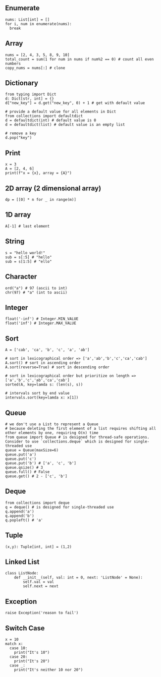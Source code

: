 ## Enumerate
```python3
nums: List[int] = []
for i, num in enumerate(nums):
  break
```

## Array
```python3
nums = [2, 4, 3, 5, 8, 9, 10]
total_count = sum(1 for num in nums if num%2 == 0) # count all even numbers
copy_nums = nums[:] # clone
```

## Dictionary

```python3
from typing import Dict
d: Dict[str, int] = {}
d["new_key"] = d.get("new_key", 0) + 1 # get with default value

# provide a default value for all elements in Dict
from collections import defaultdict
d = defaultdict(int) # default value is 0
d = defaultdict(list) # default value is an empty list

# remove a key
d.pop("key")

```

## Print
```python3
x = 3
A = [2, 4, 6]
print(f"x = {x}, array = {A}")
```

## 2D array (2 dimensional array)

```python3
dp = [[0] * n for _ in range(m)]
```

## 1D array
```python3
A[-1] # last element
```
## String
```python3
s = "hello world!"
sub = s[:5] # "hello"
sub = s[1:5] # "ello"
```

## Character
```python3
ord("a") # 97 (ascii to int)
chr(97) # "a" (int to ascii)
```

## Integer
```python3
float('-inf') # Integer.MIN_VALUE
float('inf') # Integer.MAX_VALUE
```

## Sort
```python3
A = ['cab', 'ca', 'b', 'c', 'a', 'ab']

# sort in lexicographical order => ['a','ab','b','c','ca','cab']
A.sort() # sort in ascending order
A.sort(reverse=True) # sort in descending order

# sort in lexicographical order but prioritize on length => ['a','b','c','ab','ca','cab']
sorted(A, key=lamda s: (len(s), s))

# intervals sort by end value
intervals.sort(key=lamda x: x[1])
```

## Queue
```python3
# we don't use a List to represent a Queue
# because deleting the first element of a list requires shifting all other elements by one, requiring O(n) time
from queue import Queue # is designed for thread-safe operations. Consider to use `collections.deque` which is designed for single-threaded use
queue = Queue(maxSize=6)
queue.put('a')
queue.put('c')
queue.put('b') # ['a', 'c', 'b']
queue.qsize() # 3
queue.full() # False
queue.get() # 2 - ['c', 'b']
```

## Deque
```python3
from collections import deque
q = deque() # is designed for single-threaded use
q.append('a')
q.append('b')
q.popleft() # 'a'
```


## Tuple
```python3
(x,y): Tuple[int, int] = (1,2)
```

## Linked List
```python3
class ListNode:
    def __init__(self, val: int = 0, next: 'ListNode' = None):
        self.val = val
        self.next = next
```

## Exception
```python3
raise Exception('reason to fail')
```
## Switch Case
```python3
x = 10
match x:
  case 10:
    print("It's 10")
  case 20:
    print("It's 20")
  case _:
    print("It's neither 10 nor 20")
```
